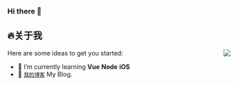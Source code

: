 ### Hi there 👋

## 🔥关于我

<img align="right" src="https://github-readme-stats.vercel.app/api?username=ted4kra&show_icons=true&count_private=true&hide_border=true&cache_seconds=1900"/>

Here are some ideas to get you started:

- 🌱 I’m currently learning **Vue** **Node** **iOS**
- 🔰 [`我的博客`](https://github.com/ted4kra/ted4kra.github.io) My Blog.

